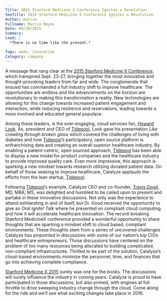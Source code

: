 ```yaml
---
Title: 2015 Stanford Medicine X Conference Ignites a Revolution
SeoTitle: 2015 Stanford Medicine X Conference Ignites a Revolution
Author: marcia
Fullname: Marcia Noyes
Date: 09/28/2015
Summary: 
Lead: |
  *There is no time like the present.*

Tags: medx, innovation
Category: company
---
```

A message that rang clear at the [2015 Stanford Medicine X Conference](http://medicinex.stanford.edu/), which transpired Sept. 23-27, bringing together the most innovative and thought-provoking leaders from far and wide. The conglomerate that ensued has commanded a full industry shift to improve healthcare. The opportunities are endless and the advancements on the horizon are revolutionary to making this transformation a reality. New technologies are allowing for this change towards increased patient engagement and interaction, while reducing resilience and reservations, leading towards a more involved and educated general populace. 

Among these leaders, is the ever-engaging, cloud services fan, [Howard Look](https://www.linkedin.com/in/howardlook). As, president and CEO of [Tidepool](http://tidepool.org/), Look gave his presentation *Like crawling through broken glass* which covered the  challenges of living with diabetes and how [Tidepool](http://tidepool.org/)’s participatory, open source platform is enfranchising data and creating an overall superior healthcare industry. By enabling a patient-centric, open sourced approach, [Tidepool](http://tidepool.org/) has been able to display a new model for  product companies and the healthcare industry to provide improved quality care. Even more impressive, this approach is sparking a new mindset towards research utilizing donated patient data. On behalf of those seeking to improve healthcare, Catalyze applauds the efforts from the lean startup, [Tidepool](http://tidepool.org/). 

Following [Tidepool](http://tidepool.org/)’s example, Catalyze CEO and co-founder, [Travis Good](https://catalyze.io/travis), MD, MBA, MS, was delighted and humbled to be called upon to present and partake in these innovative discussions. Not only was the experience to attend exhilarating in and of itself, but Dr. Good received the opportunity to give an *Oral Ignite! Talk* where he presented on compliant cloud computing and how it will accelerate healthcare innovation. The record-breaking Stanford MedicineX conference provided a wonderful opportunity to share thoughts  that are sparking a mindset shift to cloud based, compliant environments. These thoughts stem from a series of uncovered challenges Catalyze has pinpointed in  discussions with some of our nation’s top CIOs and healthcare entrepreneurs. Those discussions have centered on the problem of  too many resources being allocated to building complicated, non-compliant infrastructures. Thrilled to be part of the solution, Catalyze’s cloud-based environments minimize the personnel, time, and finances that go into achieving complete compliance. 

[Stanford Medicine X 2015](http://medicinex.stanford.edu/) surely was one for the books. The discussions will surely influence the industry in coming years. Catalyze is proud to have participated in those discussions, but also primed, with engines at full throttle to drive sweeping industry change through the cloud. Come along for the ride and we’ll see what exciting changes take place in 2016.

